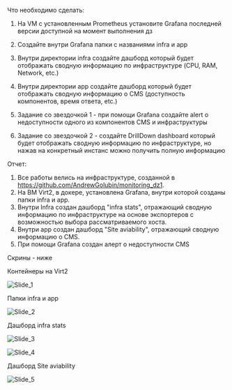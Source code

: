 Что необходимо сделать:

1. На VM с установленным Prometheus установите Grafana последней версии доступной на момент выполнения дз
2. Создайте внутри Grafana папки с названиями infra и app
3. Внутри директории infra создайте дашборд который будет отображать сводную информацию по инфраструктуре (CPU, RAM, Network, etc.)
4. Внутри директории app создайте дашборд который будет отображать сводную информацию о CMS (доступность компонентов, время ответа, etc.)

5. Задание со звездочкой 1 - при помощи Grafana создайте alert о недоступности одного из компонентов CMS и инфраструктуры
6. Задание со звездочкой 2 - создайте DrillDown dashboard который будет отображать сводную информацию по инфраструктуре, но нажав на конкретный инстанс можно получить полную информацию

Отчет:

1. Все работы велись на инфраструктуре, созданной в  https://github.com/AndrewGolubin/monitoring_dz1.
2. На ВМ Virt2, в докере, установлена Grafana, внутри которой созданы папки infra и app.
3. Внутри Infra создан дашборд "infra stats", отражающий сводную информацию по инфраструктуре на основе экспортеров с возможностью выбора рассматриваемого хоста.
4. Внутри app создан дашборд "Site aviability", отражающий сводную информацию о CMS.
5. При помощи Grafana создан алерт о недоступности CMS

Скрины - ниже

Контейнеры на Virt2

![Slide_1](https://user-images.githubusercontent.com/23739863/170943417-39f96bf4-f5d3-4182-a2f4-fcd2264012ac.png)

Папки infra и app

![Slide_2](https://user-images.githubusercontent.com/23739863/170944225-a564968b-d068-46e1-a4ea-efdc24973b31.png)

Дашборд infra stats

![Slide_3](https://user-images.githubusercontent.com/23739863/170944528-d91e9815-c796-46f2-9855-ef1556cc68e6.png)

![Slide_4](https://user-images.githubusercontent.com/23739863/170944724-e76b8acf-b750-4dd6-91ef-fad8af179687.png)

Дашборд Site aviability

![Slide_5](https://user-images.githubusercontent.com/23739863/170944914-3c6440f8-bcf0-4097-aeb4-0c009fc06058.png)




